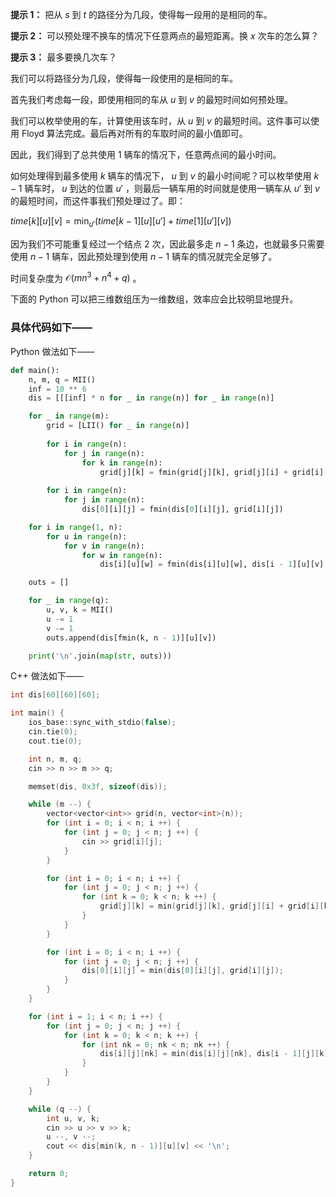 **提示 1：** 把从 $s$ 到 $t$ 的路径分为几段，使得每一段用的是相同的车。

**提示 2：** 可以预处理不换车的情况下任意两点的最短距离。换 $x$ 次车的怎么算？

**提示 3：** 最多要换几次车？

我们可以将路径分为几段，使得每一段使用的是相同的车。

首先我们考虑每一段，即使用相同的车从 $u$ 到 $v$ 的最短时间如何预处理。

我们可以枚举使用的车，计算使用该车时，从 $u$ 到 $v$ 的最短时间。这件事可以使用 Floyd 算法完成。最后再对所有的车取时间的最小值即可。

因此，我们得到了总共使用 $1$ 辆车的情况下，任意两点间的最小时间。

如何处理得到最多使用 $k$ 辆车的情况下， $u$ 到 $v$ 的最小时间呢？可以枚举使用 $k-1$ 辆车时， $u$ 到达的位置 $u'$ ，则最后一辆车用的时间就是使用一辆车从 $u'$ 到 $v$ 的最短时间，而这件事我们预处理过了。即：

$time[k][u][v]=\min_{u'}(time[k-1][u][u']+time[1][u'][v])$

因为我们不可能重复经过一个结点 $2$ 次，因此最多走 $n-1$ 条边，也就最多只需要使用 $n-1$ 辆车，因此预处理到使用 $n-1$ 辆车的情况就完全足够了。

时间复杂度为 $\mathcal{O}(mn^3+n^4+q)$ 。

下面的 Python 可以把三维数组压为一维数组，效率应会比较明显地提升。

### 具体代码如下——

Python 做法如下——

```Python []
def main():
    n, m, q = MII()
    inf = 10 ** 6
    dis = [[[inf] * n for _ in range(n)] for _ in range(n)]

    for _ in range(m):
        grid = [LII() for _ in range(n)]
        
        for i in range(n):
            for j in range(n):
                for k in range(n):
                    grid[j][k] = fmin(grid[j][k], grid[j][i] + grid[i][k])
        
        for i in range(n):
            for j in range(n):
                dis[0][i][j] = fmin(dis[0][i][j], grid[i][j])

    for i in range(1, n):
        for u in range(n):
            for v in range(n):
                for w in range(n):
                    dis[i][u][w] = fmin(dis[i][u][w], dis[i - 1][u][v] + dis[0][v][w])

    outs = []

    for _ in range(q):
        u, v, k = MII()
        u -= 1
        v -= 1
        outs.append(dis[fmin(k, n - 1)][u][v])

    print('\n'.join(map(str, outs)))
```

C++ 做法如下——

```cpp []
int dis[60][60][60];

int main() {
    ios_base::sync_with_stdio(false);
    cin.tie(0);
    cout.tie(0);

    int n, m, q;
    cin >> n >> m >> q;

    memset(dis, 0x3f, sizeof(dis));

    while (m --) {
        vector<vector<int>> grid(n, vector<int>(n));
        for (int i = 0; i < n; i ++) {
            for (int j = 0; j < n; j ++) {
                cin >> grid[i][j];
            }
        }

        for (int i = 0; i < n; i ++) {
            for (int j = 0; j < n; j ++) {
                for (int k = 0; k < n; k ++) {
                    grid[j][k] = min(grid[j][k], grid[j][i] + grid[i][k]);
                }
            }
        }

        for (int i = 0; i < n; i ++) {
            for (int j = 0; j < n; j ++) {
                dis[0][i][j] = min(dis[0][i][j], grid[i][j]);
            }
        }
    }

    for (int i = 1; i < n; i ++) {
        for (int j = 0; j < n; j ++) {
            for (int k = 0; k < n; k ++) {
                for (int nk = 0; nk < n; nk ++) {
                    dis[i][j][nk] = min(dis[i][j][nk], dis[i - 1][j][k] + dis[0][k][nk]);
                }
            }
        }
    }

    while (q --) {
        int u, v, k;
        cin >> u >> v >> k;
        u --, v --;
        cout << dis[min(k, n - 1)][u][v] << '\n';
    }

    return 0;
}
```
